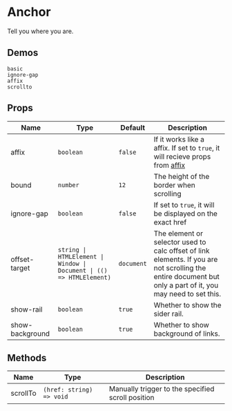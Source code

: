 # Anchor

<!--single-column-->

Tell you where you are.

## Demos

```demo
basic
ignore-gap
affix
scrollto
```

## Props

| Name | Type | Default | Description |
| --- | --- | --- | --- |
| affix | `boolean` | `false` | If it works like a affix. If set to `true`, it will recieve props from [affix](affix#Props) |
| bound | `number` | `12` | The height of the border when scrolling |
| ignore-gap | `boolean` | `false` | If set to `true`, it will be displayed on the exact href |
| offset-target | `string \| HTMLElement \| Window \| Document \| (() => HTMLElement)` | `document` | The element or selector used to calc offset of link elements. If you are not scrolling the entire document but only a part of it, you may need to set this. |
| show-rail | `boolean` | `true` | Whether to show the sider rail. |
| show-background | `boolean` | `true` | Whether to show background of links. |

## Methods

| Name     | Type                     | Description |
| -------- | ------------------------ | ----------- |
| scrollTo | `(href: string) => void` | Manually trigger to the specified scroll position|
